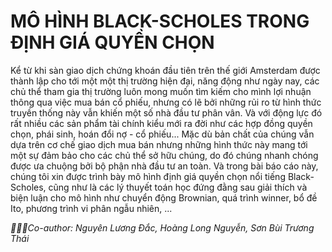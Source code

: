 # MÔ HÌNH BLACK-SCHOLES TRONG ĐỊNH GIÁ QUYỀN CHỌN
  Kể từ khi sàn giao dịch chứng khoán đầu tiên trên thế giới Amsterdam được thành lập cho tới một một thị trường hiện đại, năng động như ngày nay, các chủ thể tham gia thị trường luôn mong muốn tìm kiếm cho mình lợi nhuận thông qua việc mua bán cổ phiếu, nhưng có lẽ bởi những rủi ro từ hình thức truyền thống này vẫn khiến một số nhà đầu tư phân vân. Và với động lực đó rất nhiều các sản phẩm tài chính kiểu mới ra đời như các hợp đồng quyền chọn, phái sinh, hoán đổi nợ - cổ phiếu... Mặc dù bản chất của chúng vẫn dựa trên cơ chế giao dịch mua bán nhưng những hình thức này mang tới một sự đảm bảo cho các chủ thể sở hữu chúng, do đó chúng nhanh chóng được ưa chuộng bởi bộ phận nhà đầu tư an toàn. Và trong bài báo cáo này, chúng tôi xin được trình bày mô hình định giá quyền chọn nổi tiếng Black-Scholes, cũng như là các lý thuyết toán học đứng đằng sau giải thích và biện luận cho mô hình như chuyển động Brownian, quá trình winner, bổ đề Ito, phương trình vi phân ngẫu nhiên, ...

*👨🏻‍💻Co-author: Nguyên Lương Đắc, Hoàng Long Nguyễn, Sơn Bùi Trương Thái*
